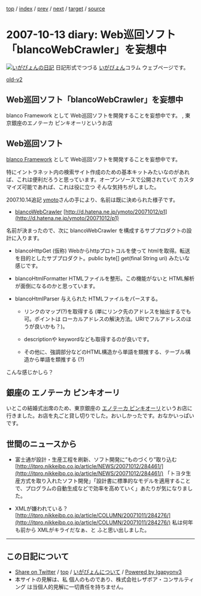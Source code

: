 [top](../index.html) 
 / [index](index.html) 
 / [prev](ig071012.html) 
 / [next](ig071014.html) 
 / [target](https://www.igapyon.jp/igapyon/diary/2007/ig071013.html) 
 / [source](https://github.com/igapyon/diary/blob/master/2007/ig071013.src.md) 

2007-10-13 diary: Web巡回ソフト「blancoWebCrawler」を妄想中
=====================================================================================================
[![いがぴょんの日記](https://www.igapyon.jp/igapyon/diary/images/iga200306s.jpg "いがぴょん")](https://www.igapyon.jp/igapyon/diary/memo/memoigapyon.html) 日記形式でつづる [いがぴょん](https://www.igapyon.jp/igapyon/diary/memo/memoigapyon.html)コラム ウェブページです。

[old-v2](ig071013-orig.html)

## Web巡回ソフト「blancoWebCrawler」を妄想中

blanco Framework として Web巡回ソフトを開発することを妄想中です。 , 東京銀座のエノテーカ ピンキオーリというお店


## Web巡回ソフト

[blanco Framework](http://www.igapyon.jp/blanco/blanco.ja.html) として Web巡回ソフトを開発することを妄想中です。

特にイントラネット内の検索サイト作成のための基本キットみたいなのがあれば、これは便利だろうと思っています。オープンソースで公開されていて カスタマイズ可能であれば、これは役に立つ そんな気持ちがしました。

2007.10.14追記 [ymoto](http://d.hatena.ne.jp/ymoto/)さんの手により、名前は既に決められた様子です。

* [blancoWebCrawler](http://www.igapyon.jp/blanco/blancodownload.html#blancoWebCrawler)
  [http://d.hatena.ne.jp/ymoto/20071012/p1](http://d.hatena.ne.jp/ymoto/20071012/p1)

名前が決まったので、次に blancoWebCrawler を構成するサブプロダクトの設計に入ります。

* blancoHttpGet (仮称)
  Webからhttpプロトコルを使って htmlを取得。転送を目的としたサブプロダクト。public byte[] get(final String
  uri) みたいな感じです。
  
* blancoHtmlFormatter
  HTMLファイルを整形。この機能がないと HTML解析が面倒になるのかと思っています。
  
* blancoHtmlParser
  与えられた HTMLファイルをパースする。
  
  * リンクのマップ(?)を取得する (単にリンク先のアドレスを抽出するでも可。ポイントは ローカルアドレスの解決方法。URIでフルアドレスのほうが良いかも？)。
    
  * descriptionや keywordなども取得するのが良いです。
    
  * その他に、強調部分などのHTML構造から単語を類推する、テーブル構造から単語を類推する (?)
  

こんな感じかしら？

## 銀座の エノテーカ ピンキオーリ

いとこの結婚式出席のため、東京銀座の [エノテーカ ピンキオーリ](http://www.ep-tokyo.com/)というお店に行きました。お店を丸ごと貸し切りでした。おいしかったです。おなかいっぱいです。

## 世間のニュースから

* 富士通が設計・生産工程を刷新、ソフト開発に“ものづくり”取り込む
  [http://itpro.nikkeibp.co.jp/article/NEWS/20071012/284461/](http://itpro.nikkeibp.co.jp/article/NEWS/20071012/284461/)
  「トヨタ生産方式を取り入れたソフト開発」「設計書に標準的なモデルを適用することで、プログラムの自動生成などで効率を高めていく」あたりが気になりました。
  
* XMLが嫌われている？
  [http://itpro.nikkeibp.co.jp/article/COLUMN/20071011/284276/](http://itpro.nikkeibp.co.jp/article/COLUMN/20071011/284276/)
  私は何年も前から XMLがキライだなぁ、と ふと思い出しました。


----------------------------------------------------------------------------------------------------

## この日記について

* [Share on Twitter](https://twitter.com/intent/tweet?hashtags=igapyon%2Cdiary%2C%E3%81%84%E3%81%8C%E3%81%B4%E3%82%87%E3%82%93&text=Web%E5%B7%A1%E5%9B%9E%E3%82%BD%E3%83%95%E3%83%88%E3%80%8CblancoWebCrawler%E3%80%8D%E3%82%92%E5%A6%84%E6%83%B3%E4%B8%AD&url=https%3A%2F%2Fwww.igapyon.jp%2Figapyon%2Fdiary%2F2007%2Fig071013.html) / [top](../index.html) / [いがぴょんについて](https://www.igapyon.jp/igapyon/diary/memo/memoigapyon.html) / [Powered by Igapyonv3](https://github.com/igapyon/igapyonv3)
* 本サイトの見解は、私 個人のものであり、株式会社レザボア・コンサルティング は当個人的見解に一切責任を持ちません。 

